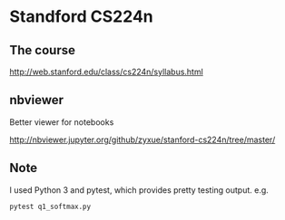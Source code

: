 # Standford CS224n

## The course 

http://web.stanford.edu/class/cs224n/syllabus.html


## nbviewer

Better viewer for notebooks

http://nbviewer.jupyter.org/github/zyxue/stanford-cs224n/tree/master/


## Note

I used Python 3 and pytest, which provides pretty testing output. e.g.

```
pytest q1_softmax.py
```
